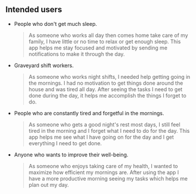 ## Intended users

* People who don't get much sleep.

    > As someone who works all day then comes home take care of my family, I have little or no time to relax or get enough sleep. This app helps me stay focused and motivated by sending me notifications to make it through the day.

* Graveyard shift workers.

	> As someone who works night shifts, I needed help getting going in the mornings. I had no motivation to get things done around the house and was tired all day. After seeing the tasks I need to get done during the day, it helps me accomplish the things I forget to do.

* People who are constantly tired and forgetful in the mornings.

	> As someone who gets a good night's rest most days, I still feel tired in the morning and I forget what I need to do for the day. This app helps me see what I have going on for the day and I get everything I need to get done.

* Anyone who wants to improve their well-being.

	> As someone who enjoys taking care of my health, I wanted to maximize how efficient my mornings are. After using the app I have a more productive morning seeing my tasks which helps me plan out my day.
